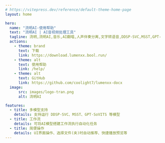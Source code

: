 ```yaml
---
# https://vitepress.dev/reference/default-theme-home-page
layout: home

hero:
  name: "流明AI-使用帮助"
  text: "流明AI | AI音视频处理工具"
  tagline: 流明,流明AI,音乐,AI翻唱,人声伴奏分离,文字转语音,DDSP-SVC,MSST,GPT-SoVITS,TTS,lumenxx,windows,GUI
  actions:
    - theme: brand
      text: 下载
      link: https://download.lumenxx.bool.run/
    - theme: alt
      text: 使用帮助
      link: /help/
    - theme: alt
      text: GitHub
      link: https://github.com/coolight7/lumenxx-docx
  image:
      src: images/logo-tran.png
      alt: 流明AI

features:
  - title: 多模型支持
    details: 支持运行 DDSP-SVC、MSST、GPT-SoVITS 等模型
  - title: 工作流
    details: 可将AI模型搭建工作流执行自动化任务
  - title: 简便操作
    details: UI界面操作、选择文件(夹)时自动推荐、快捷播放预览等
---
```

<style>
:root {
  --vp-home-hero-name-color: transparent;
  --vp-home-hero-name-background: -webkit-linear-gradient(120deg, #66ccff 30%, #41d1ff);

  --vp-home-hero-image-background-image: linear-gradient(-45deg, #e1edfa 50%, #fff9ec 50%);
  --vp-home-hero-image-filter: blur(44px);
}

html.dark {
  --vp-home-hero-image-background-image: linear-gradient(-45deg, #13e4ea 50%, #7d78eb 50%);
}

@media (min-width: 640px) {
  :root {
    --vp-home-hero-image-filter: blur(56px);
  }
}

@media (min-width: 960px) {
  :root {
    --vp-home-hero-image-filter: blur(68px);
  }
}
</style>
